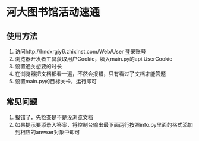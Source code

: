 # 河大图书馆活动速通
## 使用方法
1. 访问http://hndxrgjy6.zhixinst.com/Web/User 登录账号
2. 浏览器开发者工具获取用户Cookie，填入main.py的api.UserCookie
3. 设置通关想要的时长
4. 在浏览器把文档都看一遍，不然会报错，只有看过了文档才能答题
5. 设置main.py的目标关卡，运行即可

## 常见问题
1. 报错了，先检查是不是没浏览文档
2. 如果提示要添录入答案，将控制台输出最下面两行按照info.py里面的格式添加到相应的anwser对象中即可

